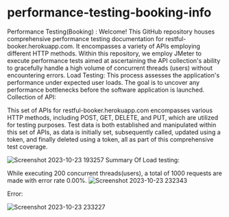 # performance-testing-booking-info
Performance Testing(Booking) :
Welcome! This GitHub repository houses comprehensive performance testing documentation for restful-booker.herokuapp.com. It encompasses a variety of APIs employing different HTTP methods. Within this repository, we employ JMeter to execute performance tests aimed at ascertaining the API collection's ability to gracefully handle a high volume of concurrent threads (users) without encountering errors.
Load Testing:
This process assesses the application's performance under expected user loads. The goal is to uncover any performance bottlenecks before the software application is launched.
Collection of API:

This set of APIs for restful-booker.herokuapp.com encompasses various HTTP methods, including POST, GET, DELETE, and PUT, which are utilized for testing purposes. Test data is both established and manipulated within this set of APIs, as data is initially set, subsequently called, updated using a token, and finally deleted using a token, all as part of this comprehensive test coverage.

![Screenshot 2023-10-23 193257](https://github.com/tahsinapriya/performance-testing-booking-info/assets/24824943/087cf2c2-529e-435a-a0e7-fdf2a4898848)
Summary Of Load testing:

While executing 200 concurrent threads(users), a total of 1000 requests are made with error rate 0.00%.
![Screenshot 2023-10-23 232343](https://github.com/tahsinapriya/performance-testing-booking-info/assets/24824943/b8b81b4d-fe98-4796-8e8e-128025495128)

Error:

![Screenshot 2023-10-23 233227](https://github.com/tahsinapriya/performance-testing-booking-info/assets/24824943/f8475672-f755-4924-b595-b3f3cfae93f3)


